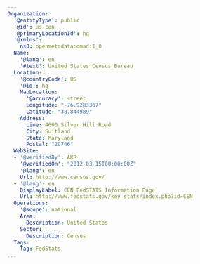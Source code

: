 ```yaml
---
Organization:
  '@entityType': public
  '@id': us-cen
  '@primaryLocationId': hq
  '@xmlns':
    ns0: openmetadata:omad:1_0
  Name:
    '@lang': en
    '#text': United States Census Bureau
  Location:
    '@countryCode': US
    '@id': hq
    MapLocation:
      '@accuracy': street
      Longitude: "-76.9283367"
      Latitude: "38.844989"
    Address:
      Line: 4600 Silver Hill Road
      City: Suitland
      State: Maryland
      Postal: "20746"
  WebSite:
  - '@verifiedBy': AKR
    '@verifiedOn': "2012-03-15T00:00:00Z"
    '@lang': en
    Url: http://www.census.gov/
  - '@lang': en
    DisplayLabel: CEN FedSTATS Information Page
    Url: http://www.fedstats.gov/key_stats/index.php?id=CEN
  Operations:
    '@scope': national
    Area:
      Description: United States
    Sector:
      Description: Census
  Tags:
    Tag: FedStats
...
```

